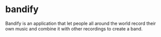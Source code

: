 bandify
=======

Bandify is an application that let people all around the world record their own music and combine it with other recordings to create a band.
